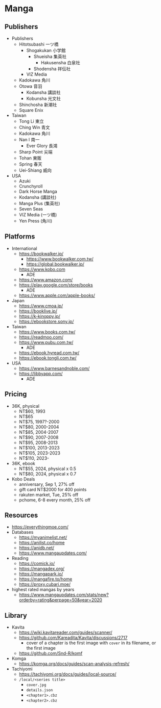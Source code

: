 Manga
=====

## Publishers

- Publishers
  - Hitotsubashi 一ツ橋
    - Shogakukan 小学館
      - Shueisha 集英社
        - Hakusensha 白泉社
      - Shodensha 祥伝社
    - VIZ Media
  - Kadokawa 角川
  - Otowa 音羽
    - Kodansha 講談社
    - Kobunsha 光文社
  - Shinchosha 新潮社
  - Square Enix
- Taiwan
  - Tong Li 東立
  - Ching Win 青文
  - Kadokawa 角川
  - Nan I 南一
    - Ever Glory 長鴻
  - Sharp Point 尖端
  - Tohan 東販
  - Spring 春天
  - Uei-Shiang 威向
- USA
  - Azuki
  - Crunchyroll
  - Dark Horse Manga
  - Kodansha (講談社)
  - Manga Plus (集英社)
  - Seven Seas
  - VIZ Media (一ツ橋)
  - Yen Press (角川)

## Platforms

- International
  - <https://bookwalker.jp/>
    - <https://www.bookwalker.com.tw/>
    - <https://global.bookwalker.jp/>
  - <https://www.kobo.com>
    - ADE
  - <https://www.amazon.com/>
  - <https://play.google.com/store/books>
    - ADE
  - <https://www.apple.com/apple-books/>
- Japan
  - <https://www.cmoa.jp/>
  - <https://booklive.jp/>
  - <https://k-kinoppy.jp/>
  - <https://ebookstore.sony.jp/>
- Taiwan
  - <https://www.books.com.tw/>
  - <https://readmoo.com/>
  - <https://www.pubu.com.tw/>
    - ADE
  - <https://ebook.hyread.com.tw/>
  - <https://ebook.tongli.com.tw/>
- USA
  - <https://www.barnesandnoble.com/>
  - <https://libbyapp.com/>
    - ADE

## Pricing

- 36K, physical
  - NT$60, 1993
  - NT$65
  - NT$75, 1997?-2000
  - NT$80, 2000-2004
  - NT$85, 2004-2007
  - NT$90, 2007-2008
  - NT$95, 2008-2013
  - NT$100, 2013-2023
  - NT$105, 2023-2023
  - NT$110, 2023-
- 36K, ebook
  - NT$55, 2024, physical x 0.5
  - NT$80, 2024, physical x 0.7
- Kobo Deals
  - anniversary, Sep 1, 27% off
  - gift card NT$2000 for 400 points
  - rakuten market, Tue, 25% off
  - pchome, 6-8 every month, 25% off

## Resources

- <https://everythingmoe.com/>
- Databases
  - <https://myanimelist.net/>
  - <https://anilist.co/home>
  - <https://anidb.net/>
  - <https://www.mangaupdates.com/>
- Reading
  - <https://comick.io/>
  - <https://mangadex.org/>
  - <https://mangapark.io/>
  - <https://mangafire.to/home>
  - <https://proxy.cubari.moe/>
- highest rated mangas by years
  - <https://www.mangaupdates.com/stats/new?orderby=rating&perpage=50&year=2020>

## Library

- Kavita
  - <https://wiki.kavitareader.com/guides/scanner/>
  - <https://github.com/Kareadita/Kavita/discussions/2717>
    - cover of a chapter is the first image with `cover` in its filename, or
      the first image
  - <https://github.com/Snd-R/komf>
- Komga
  - <https://komga.org/docs/guides/scan-analysis-refresh/>
- Tachiyomi
  - <https://tachiyomi.org/docs/guides/local-source/>
  - `/local/<series title>`
    - `cover.jpg`
    - `details.json`
    - `<chapter1>.cbz`
    - `<chapter2>.cbz`
